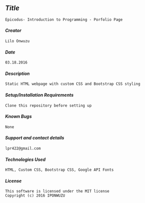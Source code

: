 

## _Title_
	Epicodus- Introduction to Programming - Porfolio Page
	
#### _Creator_
	Lilo Onwuzu 
	
#### _Date_
	03.18.2016

#### _Description_
	Static HTML webpage with custom CSS and Bootstrap CSS styling 

#### _Setup/Installation Requirements_
	Clone this repository before setting up

#### _Known Bugs_
 	None

#### _Support and contact details_
	lpr422@gmail.com
	
#### _Technologies Used_
	HTML, Custom CSS, Bootstrap CSS, Google API Fonts

#### _License_
	This software is licensed under the MIT license
	Copyright (c) 2016 IPONWUZU


